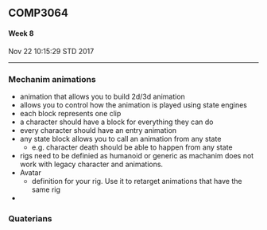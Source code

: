 ## COMP3064

#### Week 8
Nov 22 10:15:29 STD 2017

___

### Mechanim animations
- animation that allows you to build 2d/3d animation 
- allows you to control how the animation is played using state engines
- each block represents one clip
- a character should have a block for everything they can do
- every character should have an entry animation
- any state block allows you to call an animation from any state
  - e.g. character death should be able to happen from any state
- rigs need to be definied as humanoid or generic as machanim does not work with legacy character and animations.
- Avatar
  - definition for your rig. Use it to retarget animations that have the same rig
-

### Quaterians
